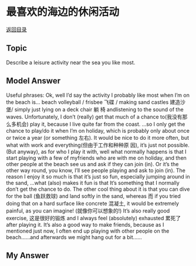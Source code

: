 # 最喜欢的海边的休闲活动
[返回目录](README.md)
## Topic
Describe a leisure activity near the sea you like most.

## Model Answer
Useful phrases:
Ok, well I’d say the activity I probably like most when I’m on the beach is...
beach volleyball / frisbee 飞碟 / making sand castles 建造沙堡/ simply just lying on a deck chair 躺 椅 andlistening to the sound of the waves.
Unfortunately, I don’t (really) get that much of a chance to(我没有那么多机会) play it, because I live quite far from the coast.
...so I only get the chance to play/do it when I’m on holiday, which is probably only about once or twice a year (or something 左右).
It would be nice to do it more often, but what with work and everything(但由于工作和种种原 因), it’s just not possible.
(But anyway), as for who I play it with, well what normally happens is that I start playing with a few of myfriends who are with me on holiday, and then other people at the beach see us and ask if they can join (in).
Or it’s the other way round, you know, I’ll see people playing and ask to join (in).
The reason I enjoy it so much is that it’s just so fun, especially jumping around in the sand,
...what (also) makes it fun is that It’s something that I normally don’t get the chance to do.
The other cool thing about it is that you can dive for the ball (鱼跃救球) and land softly in the sand, whereas 而 if you tried doing that on a hard surface like concrete 混凝土, it would be extremely painful, as you can imagine! (就像你可以想象的!)
It’s also really good exercise, 这是很好的锻炼
and I always feel (absolutely) exhausted 累死了 after playing it.
It’s also a good way to make friends, because as I mentioned just now, I often end up playing with other people on the beach......and afterwards we might hang out for a bit......
## My Answer


